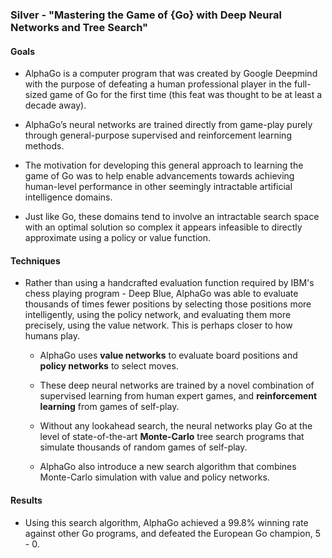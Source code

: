 <!-- Title:    Research Review
Subtitle: AlphaGo by the DeepMind Team.
Project:  Artificial Intelligence Nanodegree
Author:   Jacob Ider Chitham
Date:     August 10th, 2017 -->


### Silver - "Mastering the Game of {Go} with Deep Neural Networks and Tree Search" ###


#### Goals ####

* AlphaGo is a computer program that was created by Google Deepmind with the purpose of defeating a human professional player in the full-sized game of Go for the first time (this feat was thought to be at least a decade away).

* AlphaGo’s neural networks are trained directly from game-play purely through general-purpose supervised and reinforcement learning methods. 

* The motivation for developing this general approach to learning the game of Go was to help enable advancements towards achieving human-level performance in other seemingly intractable artificial intelligence domains. 

* Just like Go, these domains tend to involve an intractable search space with an optimal solution so complex it appears infeasible to directly approximate using a policy or value function.

#### Techniques ####

* Rather than using a handcrafted evaluation function required by IBM's chess playing program - Deep Blue, AlphaGo was able to evaluate thousands of times fewer positions by selecting those positions more intelligently, using the policy network, and evaluating them more precisely, using the value network. This is perhaps closer to how humans play. 

    + AlphaGo uses **value networks** to evaluate board positions and **policy networks** to select moves. 

    + These deep neural networks are trained by a novel combination of supervised learning from human expert games, and **reinforcement learning** from games of self-play. 

    + Without any lookahead search, the neural networks play Go at the level of state-of-the-art **Monte-Carlo** tree search programs that simulate thousands of random games of self-play. 

    + AlphaGo also introduce a new search algorithm that combines Monte-Carlo simulation with value and policy networks. 

<!-- * Neural networks are trained using a pipeline consisting of several stages of machine learning. 

1. Training a supervised learning (SL) policy network directly from expert human moves. This provides fast, efficient learning updates with immediate feedback and high quality gradients. 

2. Similar to prior work, we also train a fast policy $p_\pi$that can rapidly sample actions during Monte Carlo Tree Search rollouts. 

3. Train a reinforcement learning (RL) policy network, that improves the SL policy network by optimising the final outcome of games of self-play. This adjusts the policy towards the correct goal of winning games, rather than maximizing predictive accuracy. 

4. Finally, train a value network that predicts the winner of games played by the RL policy network against itself. Our program AlphaGo efficiently combines the policy and value networks with MCTS.   -->

#### Results ####

* Using this search algorithm, AlphaGo achieved a 99.8% winning rate against other Go programs, and defeated the European Go champion, 5 - 0. 

<!-- #### Alternatives to exhaustive search in Go ####

Go has an average branching factor and depth of $b \sim 250$ and $d \sim 150$ respectively therefore exhaustive search is infeasible but the effective search space can be reduced:

* The depth of the search may be reduced by position evaluation: truncating the search tree at state s and replacing the subtree below $s$ by an approximate value function $v(s)$ approx $v*(s)$ that predicts the outcome from state $s$. This approach has led to super-human performance in chess, checkers and othello, but it was believed to be intractable in Go due to the complexity of the game. 

* The breadth of the search may be reduced by sampling actions from a policy $p(a|s)$ that is a probability distribution over possible moves a in position $s$. For example, Monte-Carlo rollouts search to maximum depth without branching at all, by sampling long sequences of actions for both players from $a$ policy $p$. Averaging over such rollouts can provide an effective position evaluation, achieving super-human performance in backgammon and Scrabble, and weak amateur level play in Go.   
[Page 2](sk://SilverHuangEtAl16nature#2) -->

<!-- #### Monte-Carlo tree search (MCTS) ####

Monte-Carlo tree search uses Monte-Carlo rollouts to estimate the value of each state in a search tree: 

* More simulations -> larger search tree -> the relevant values become more accurate. 

* The policy used to select actions during search is also improved over time, by selecting children with higher values. 

* Asymptotically, this policy converges to optimal play, and the evaluations converge to the optimal value function. 

* The strongest current Go programs are based on MCTS, enhanced by policies that are trained to predict human expert moves. 

* These policies are used to narrow the search to a beam of high probability actions, and to sample actions during rollouts. 

* This approach has achieved strong amateur play. However, prior work has been limited to shallow policies  or value functions based on a linear combination of input features.   
[Page 2](sk://SilverHuangEtAl16nature#2)
 -->
<!-- #### Deep Convolutional Neural Networks (CNNs) ####

AlphaGo also uses deep convolutional neural networks:

* CNNs reduce the effective depth and breadth of the search tree: evaluating positions using a **value network**, and sampling actions using a **policy network**.

* Board positions are processed as a 19 × 19 image (CNNs are great for computer vision and image classification)

* Convolutional layers are used to construct a representation of the position. 
 -->
<!-- 
#### Summary ####

* based on a combination of deep neural networks and tree search

* effective move selection and position evaluation functions based on deep neural networks that are trained by combining supervised and reinforcement learning. 

* introduced new search algorithm that successfully combines neural network evaluations with Monte-Carlo rollouts. 

* Our program AlphaGo integrates these components together, at scale, in a high-performance tree search engine.

[Page 13](sk://SilverHuangEtAl16nature#13)
 -->


